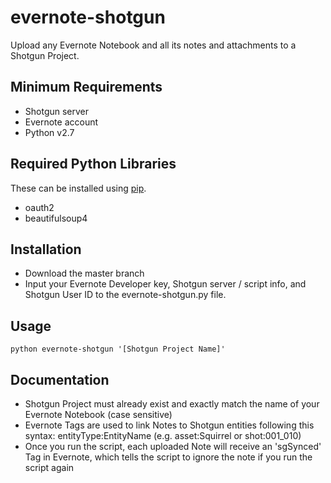 evernote-shotgun
================

Upload any Evernote Notebook and all its notes and attachments to a Shotgun Project.

## Minimum Requirements

* Shotgun server
* Evernote account
* Python v2.7

## Required Python Libraries

These can be installed using [pip](https://pip.pypa.io/en/latest/installing.html).

* oauth2
* beautifulsoup4

## Installation

* Download the master branch
* Input your Evernote Developer key, Shotgun server / script info, and Shotgun User ID to the evernote-shotgun.py file.

## Usage

    python evernote-shotgun '[Shotgun Project Name]'

## Documentation

* Shotgun Project must already exist and exactly match the name of your Evernote Notebook (case sensitive)
* Evernote Tags are used to link Notes to Shotgun entities following this syntax: entityType:EntityName (e.g. asset:Squirrel or shot:001_010)
* Once you run the script, each uploaded Note will receive an 'sgSynced' Tag in Evernote, which tells the script to ignore the note if you run the script again
